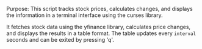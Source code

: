 Purpose: This script tracks stock prices, calculates changes, and displays the information in a terminal interface using the curses library.

It fetches stock data using the yfinance library, calculates price changes, and displays the results in a table format. 
The table updates every `interval` seconds and can be exited by pressing 'q'.
